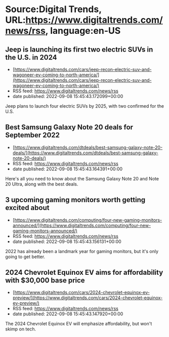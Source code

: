 # Source:Digital Trends, URL:https://www.digitaltrends.com/news/rss, language:en-US

## Jeep is launching its first two electric SUVs in the U.S. in 2024
 - [https://www.digitaltrends.com/cars/jeep-recon-electric-suv-and-wagoneer-ev-coming-to-north-america/](https://www.digitaltrends.com/cars/jeep-recon-electric-suv-and-wagoneer-ev-coming-to-north-america/)
 - RSS feed: https://www.digitaltrends.com/news/rss
 - date published: 2022-09-08 15:45:43.172099+00:00

Jeep plans to launch four electric SUVs by 2025, with two confirmed for the U.S.

## Best Samsung Galaxy Note 20 deals for September 2022
 - [https://www.digitaltrends.com/dtdeals/best-samsung-galaxy-note-20-deals/](https://www.digitaltrends.com/dtdeals/best-samsung-galaxy-note-20-deals/)
 - RSS feed: https://www.digitaltrends.com/news/rss
 - date published: 2022-09-08 15:45:43.164391+00:00

Here's all you need to know about the Samsung Galaxy Note 20 and Note 20 Ultra, along with the best deals.

## 3 upcoming gaming monitors worth getting excited about
 - [https://www.digitaltrends.com/computing/four-new-gaming-monitors-announced/](https://www.digitaltrends.com/computing/four-new-gaming-monitors-announced/)
 - RSS feed: https://www.digitaltrends.com/news/rss
 - date published: 2022-09-08 15:45:43.156131+00:00

2022 has already been a landmark year for gaming monitors, but it's only going to get better.

## 2024 Chevrolet Equinox EV aims for affordability with $30,000 base price
 - [https://www.digitaltrends.com/cars/2024-chevrolet-equinox-ev-preview/](https://www.digitaltrends.com/cars/2024-chevrolet-equinox-ev-preview/)
 - RSS feed: https://www.digitaltrends.com/news/rss
 - date published: 2022-09-08 15:45:43.147920+00:00

The 2024 Chevrolet Equinox EV will emphasize affordability, but won't skimp on tech.

